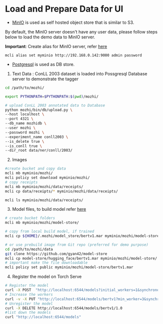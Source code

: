# Load and Prepare Data for UI

- [MinIO](https://min.io/) is used as self hosted object store that is similar to S3.

By default, the MinIO server doesn't have any user data, please follow steps below to load the
demo data to MinIO server.

**Important**: Create alias for MinIO server, refer [here](minio.md)
```#create alias to MinIO server, if not done already
mcli alias set myminio http://192.168.0.142:9000 admin password
```

- [Postgresql](Postgres.md) is used as DB store.


1. Text Data : ConLL 2003 dataset is loaded into Possgresql Database server to demonstrate the tagger 
```bash
cd /path/to/mozhi/

export PYTHONPATH=$PYTHONPATH:$(pwd)/mozhi/

# upload ConLL 2003 annotated data to Database
python mozhi/bin/db/upload.py \
--host localhost \
--port 4321 \
--db_name mozhidb \
--user mozhi \
--password mozhi \
--experiment_name conll2003 \
--is_delete true \
--is_conll true \
--dir_root data/ner/conll/2003/
```



2. Images

```bash
#create bucket and copy data
mcli mb myminio/mozhi/
mcli policy set download myminio/mozhi/
# copy receipts
mcli mb myminio/mozhi/data/receipts/
mcli cp data/receipts/* myminio/mozhi/data/receipts/

mcli ls myminio/mozhi/data/receipts/
```

3. Model files, to build model refer [here](hf_model_training.md)

```bash
# create bucket folders
mcli mb myminio/mozhi/model-store/

# copy from local build model, if trained
mcli cp ${HOME}/.mozhi/model_store/bertv1.mar myminio/mozhi/model-store/

# or use prebuild image from Git repo (preferred for demo purpose)
cd /path/to/mozhi/data
git clone https://github.com/gyan42/model-store
mcli cp model-store/hugging_face/bertv1.mar myminio/mozhi/model-store/
# important make the file downloadable
mcli policy set public myminio/mozhi/model-store/bertv1.mar
```

4. Register the model on Torch Serve 

```bash
# Register the model 
curl -X POST  "http://localhost:6544/models?initial_workers=1&synchronous=true&url=http://192.168.0.142:9000/mozhi/model-store/bertv1.mar"
# Increase the workers
curl -v -X PUT "http://localhost:6544/models/bertv1?min_worker=3&synchronous=true"
# Unregister the model
curl -X DELETE http://localhost:6544/models/bertv1/1.0
#list down the models
curl "http://localhost:6544/models"
```